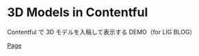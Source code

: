 # 3D Models in Contentful

Contentful で 3D モデルを入稿して表示する DEMO（for LIG BLOG）

[Page](https://contentful-3d-sample.vercel.app/)
